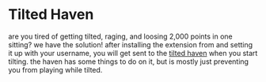 <h1>Tilted Haven</h1>
are you tired of getting tilted, raging, and loosing 2,000 points in one sitting?
we have the solution!
after installing the extension from  and setting it up with your username, you will get sent to the <a href="https://www.tilted-haven.netlify.app">tilted haven</a> when you start tilting. the haven has some things to do on it, but is mostly just preventing you from playing while tilted.


